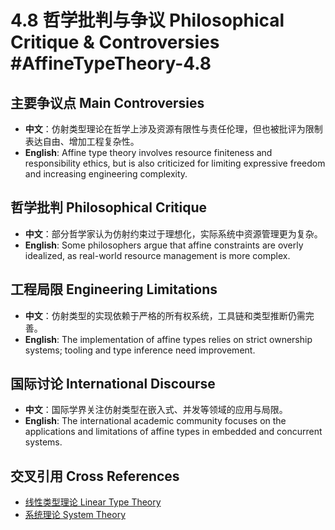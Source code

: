 # 4.8 哲学批判与争议 Philosophical Critique & Controversies #AffineTypeTheory-4.8

## 主要争议点 Main Controversies

- **中文**：仿射类型理论在哲学上涉及资源有限性与责任伦理，但也被批评为限制表达自由、增加工程复杂性。
- **English**: Affine type theory involves resource finiteness and responsibility ethics, but is also criticized for limiting expressive freedom and increasing engineering complexity.

## 哲学批判 Philosophical Critique

- **中文**：部分哲学家认为仿射约束过于理想化，实际系统中资源管理更为复杂。
- **English**: Some philosophers argue that affine constraints are overly idealized, as real-world resource management is more complex.

## 工程局限 Engineering Limitations

- **中文**：仿射类型的实现依赖于严格的所有权系统，工具链和类型推断仍需完善。
- **English**: The implementation of affine types relies on strict ownership systems; tooling and type inference need improvement.

## 国际讨论 International Discourse

- **中文**：国际学界关注仿射类型在嵌入式、并发等领域的应用与局限。
- **English**: The international academic community focuses on the applications and limitations of affine types in embedded and concurrent systems.

## 交叉引用 Cross References

- [线性类型理论 Linear Type Theory](../LinearTypeTheory/README.md)
- [系统理论 System Theory](../SystemTheory/README.md)

